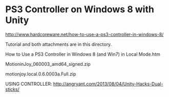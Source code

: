 PS3 Controller on Windows 8 with Unity
========

http://www.hardcoreware.net/how-to-use-a-ps3-controller-in-windows-8/

Tutorial and both attachments are in this directory.

How to Use a PS3 Controller in Windows 8 (and Win7) in Local Mode.htm

MotioninJoy_060003_amd64_signed.zip

motionjoy.local.0.6.0003a.Full.zip


USING CONTROLLER: http://angryant.com/2013/08/04/Unity-Hacks-Dual-sticks/